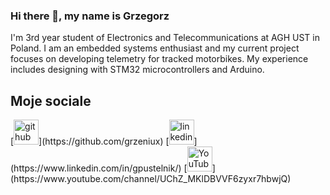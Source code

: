 ### Hi there 👋, my name is Grzegorz
 I'm 3rd year student of Electronics and Telecommunications at AGH UST in Poland. I am an embedded systems enthusiast and my current project focuses on developing telemetry for tracked motorbikes. My experience includes designing with STM32 microcontrollers and Arduino.

<h2>Moje sociale</h2>
[<img src='https://cdn.jsdelivr.net/npm/simple-icons@3.0.1/icons/github.svg' alt='github' height='40'>](https://github.com/grzeniux)  [<img src='https://cdn.jsdelivr.net/npm/simple-icons@3.0.1/icons/linkedin.svg' alt='linkedin' height='40'>](https://www.linkedin.com/in/gpustelnik/)  [<img src='https://cdn.jsdelivr.net/npm/simple-icons@3.0.1/icons/youtube.svg' alt='YouTube' height='40'>](https://www.youtube.com/channel/UChZ_MKlDBVVF6zyxr7hbwjQ)  

